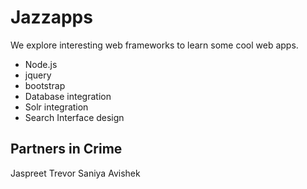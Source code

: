 Jazzapps
========

We explore interesting web frameworks to learn some cool web apps.

+ Node.js
+ jquery
+ bootstrap
+ Database integration 
+ Solr integration
+ Search Interface design

Partners in Crime
-----------------

Jaspreet
Trevor
Saniya
Avishek
